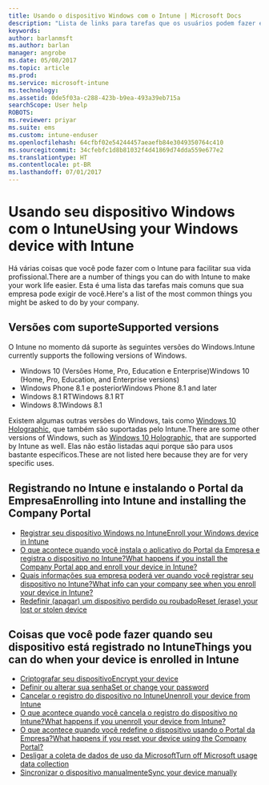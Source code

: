 ```yaml
---
title: Usando o dispositivo Windows com o Intune | Microsoft Docs
description: "Lista de links para tarefas que os usuários podem fazer em seu dispositivo Windows quando o dispositivo é registrado no Intune"
keywords: 
author: barlanmsft
ms.author: barlan
manager: angrobe
ms.date: 05/08/2017
ms.topic: article
ms.prod: 
ms.service: microsoft-intune
ms.technology: 
ms.assetid: 0de5f03a-c288-423b-b9ea-493a39eb715a
searchScope: User help
ROBOTS: 
ms.reviewer: priyar
ms.suite: ems
ms.custom: intune-enduser
ms.openlocfilehash: 64cfbf02e54244457aeaefb84e3049350764c410
ms.sourcegitcommit: 34cfebfc1d8b81032f4d41869d74dda559e677e2
ms.translationtype: HT
ms.contentlocale: pt-BR
ms.lasthandoff: 07/01/2017
---
```

# <span data-ttu-id="26532-103">Usando seu dispositivo Windows com o Intune</span><span class="sxs-lookup"><span data-stu-id="26532-103">Using your Windows device with Intune</span></span>
<a id="using-your-windows-device-with-intune" class="xliff"></a>

<span data-ttu-id="26532-104">Há várias coisas que você pode fazer com o Intune para facilitar sua vida profissional.</span><span class="sxs-lookup"><span data-stu-id="26532-104">There are a number of things you can do with Intune to make your work life easier.</span></span> <span data-ttu-id="26532-105">Esta é uma lista das tarefas mais comuns que sua empresa pode exigir de você.</span><span class="sxs-lookup"><span data-stu-id="26532-105">Here's a list of the most common things you might be asked to do by your company.</span></span>

## <span data-ttu-id="26532-106">Versões com suporte</span><span class="sxs-lookup"><span data-stu-id="26532-106">Supported versions</span></span>
<a id="supported-versions" class="xliff"></a>

<span data-ttu-id="26532-107">O Intune no momento dá suporte às seguintes versões do Windows.</span><span class="sxs-lookup"><span data-stu-id="26532-107">Intune currently supports the following versions of Windows.</span></span>

* <span data-ttu-id="26532-108">Windows 10 (Versões Home, Pro, Education e Enterprise)</span><span class="sxs-lookup"><span data-stu-id="26532-108">Windows 10 (Home, Pro, Education, and Enterprise versions)</span></span>
* <span data-ttu-id="26532-109">Windows Phone 8.1 e posterior</span><span class="sxs-lookup"><span data-stu-id="26532-109">Windows Phone 8.1 and later</span></span>
* <span data-ttu-id="26532-110">Windows 8.1 RT</span><span class="sxs-lookup"><span data-stu-id="26532-110">Windows 8.1 RT</span></span>
* <span data-ttu-id="26532-111">Windows 8.1</span><span class="sxs-lookup"><span data-stu-id="26532-111">Windows 8.1</span></span>

<span data-ttu-id="26532-112">Existem algumas outras versões do Windows, tais como [Windows 10 Holographic](https://www.microsoft.com/hololens), que também são suportadas pelo Intune.</span><span class="sxs-lookup"><span data-stu-id="26532-112">There are some other versions of Windows, such as [Windows 10 Holographic](https://www.microsoft.com/hololens), that are supported by Intune as well.</span></span> <span data-ttu-id="26532-113">Elas não estão listadas aqui porque são para usos bastante específicos.</span><span class="sxs-lookup"><span data-stu-id="26532-113">These are not listed here because they are for very specific uses.</span></span>

## <span data-ttu-id="26532-114">Registrando no Intune e instalando o Portal da Empresa</span><span class="sxs-lookup"><span data-stu-id="26532-114">Enrolling into Intune and installing the Company Portal</span></span>
<a id="enrolling-into-intune-and-installing-the-company-portal" class="xliff"></a>

- [<span data-ttu-id="26532-115">Registrar seu dispositivo Windows no Intune</span><span class="sxs-lookup"><span data-stu-id="26532-115">Enroll your Windows device in Intune</span></span>](enroll-your-device-in-intune-windows.md)
- [<span data-ttu-id="26532-116">O que acontece quando você instala o aplicativo do Portal da Empresa e registra o dispositivo no Intune?</span><span class="sxs-lookup"><span data-stu-id="26532-116">What happens if you install the Company Portal app and enroll your device in Intune?</span></span>](what-happens-if-you-install-the-company-portal-app-and-enroll-your-device-in-intune-windows.md)
- [<span data-ttu-id="26532-117">Quais informações sua empresa poderá ver quando você registrar seu dispositivo no Intune?</span><span class="sxs-lookup"><span data-stu-id="26532-117">What info can your company see when you enroll your device in Intune?</span></span>](what-info-can-your-company-see-when-you-enroll-your-device-in-intune.md)
- [<span data-ttu-id="26532-118">Redefinir (apagar) um dispositivo perdido ou roubado</span><span class="sxs-lookup"><span data-stu-id="26532-118">Reset (erase) your lost or stolen device</span></span>](reset-erase-your-device-cpwebsite.md)

## <span data-ttu-id="26532-119">Coisas que você pode fazer quando seu dispositivo está registrado no Intune</span><span class="sxs-lookup"><span data-stu-id="26532-119">Things you can do when your device is enrolled in Intune</span></span>
<a id="things-you-can-do-when-your-device-is-enrolled-in-intune" class="xliff"></a>

- [<span data-ttu-id="26532-120">Criptografar seu dispositivo</span><span class="sxs-lookup"><span data-stu-id="26532-120">Encrypt your device</span></span>](encrypt-your-device-windows.md)
- [<span data-ttu-id="26532-121">Definir ou alterar sua senha</span><span class="sxs-lookup"><span data-stu-id="26532-121">Set or change your password</span></span>](set-or-change-your-password-windows.md)
- [<span data-ttu-id="26532-122">Cancelar o registro do dispositivo no Intune</span><span class="sxs-lookup"><span data-stu-id="26532-122">Unenroll your device from Intune</span></span>](unenroll-your-device-from-intune-windows.md)
- [<span data-ttu-id="26532-123">O que acontece quando você cancela o registro do dispositivo no Intune?</span><span class="sxs-lookup"><span data-stu-id="26532-123">What happens if you unenroll your device from Intune?</span></span>](what-happens-if-you-unenroll-your-device-from-intune-windows.md)
- [<span data-ttu-id="26532-124">O que acontece quando você redefine o dispositivo usando o Portal da Empresa?</span><span class="sxs-lookup"><span data-stu-id="26532-124">What happens if you reset your device using the Company Portal?</span></span>](what-happens-if-you-reset-your-device-using-the-company-portal-windows.md)
- [<span data-ttu-id="26532-125">Desligar a coleta de dados de uso da Microsoft</span><span class="sxs-lookup"><span data-stu-id="26532-125">Turn off Microsoft usage data collection</span></span>](turn-off-microsoft-usage-data-collection-windows.md)
- [<span data-ttu-id="26532-126">Sincronizar o dispositivo manualmente</span><span class="sxs-lookup"><span data-stu-id="26532-126">Sync your device manually</span></span>](sync-your-device-manually-windows.md)
